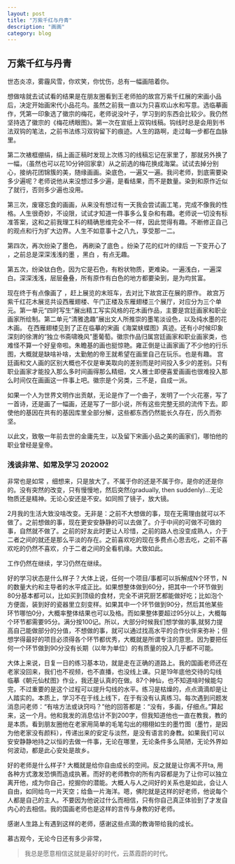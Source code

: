 ```yaml
---
layout: post
title: "万紫千红与丹青"
description: "画画"
category: blog
---
```



## 万紫千红与丹青


世态炎凉，雾霾风雪，你欢笑，你忧伤，总有一幅画陪着你。

想做啥就去试试看的结果是在朋友圈看到王老师拍的故宫万紫千红展的宋画小品后，决定开始画宋代小品花鸟。虽然之前我一直以为只喜欢山水和写意。选临摹画作，凭第一印象选了徽宗的梅花，老师说没叶子，学习到的东西会比较少。我仍然坚持选了徽宗的《梅花绣眼图》。第一次在宣纸上双钩线稿。钩线时总是会用到书法双钩的笔法，之前书法练习双钩留下的痕迹。人生的路啊，走过每一步都在血脉里。

第二次裱框绷绢，绢上画正稿时发现上次练习的线稿忘记在家里了，那就另外换了一幅，（虽然也可以花10分钟回家拿）从之前选的梅花换成海棠。试试去掉分别心，接纳花团锦簇的美，随缘画画。染底色，一遍又一遍。我问老师，到底需要染多少遍呢？老师说他从来没想过多少遍，是看结果，而不是数量。染到和原作近似了就行，否则多少遍也没用。

第三次，废寝忘食的画画，从来没有想过有一天我会尝试画工笔，完成不像我的性格。人生很奇妙，不设限，试试才知道一件事多么复杂和有趣。老师说一切没有标准答案，这和之前我理工科的精确思维完全不一样，因此觉得有趣。不断修正自己的观点和行为扩大边界。人生不如意事十之八九，享受那一二。

第四次，再次纷染了墨色， 再刷染了底色 。纷染了花的红叶的绿后 一下变开心了 ，之前总是深深浅浅的墨 ，黑白 ，有点无趣。

第五次，纷染钛白色，因为它是石色，有粉状物质，更难染。一遍浅白，一遍深白。深深浅浅，层层叠叠，所有原作有白色的地方都要染到，是为均贫富。

现在终于有点像画了 ，赶上展览的末班车，去对比下故宫正在展的原作。
故宫万紫千红花木展览共设西雁翅楼、午门正楼及东雁翅楼三个展厅，对应分为三个单元。第一单元“四时写生”展出精工写实风格的花木画作品，主要是宫廷画家和职业画家所绘制。第二单元“清雅逸趣”展出文人所推崇的墨笔淡设色，以及纯水墨的花木画。
在西雁翅楼见到了正在临摹的宋画《海棠蛱蝶图》真迹。还有小时候印象深刻的徐渭的“独立书斋啸晚风”墨葡萄。徽宗作品归属宫廷画家和职业画家类，也难怪不算一个好皇帝啦。朱瞻基的画也挺惊艳。雍正倒是让画家画了不少他的行乐图，大概就是缺啥补啥，太勤勉的帝王就希望在画里自己在玩乐。也是有趣。
宫廷画和文人画的区别大概也不仅是审美取向的差别而是时间投入多少的差别。只有职业画家才能投入那么多时间画得那么精细，文人雅士即便喜爱画画也很难投入那么时间仅在画画这一件事上吧。徽宗是个另类，三不是，自成一派。

如果一个人为世界文明作出贡献，无论是作了一个曲子，发明了一个火花塞，写了一首诗，还是画了一幅画，还是写了一部小说，所有这些完整无损的流传下去。即使他的基因在共有的基因库里全部分解，这些都东西仍然能长久存在，历久而弥坚。

以此文，致敬一年前去世的金庸先生，以及留下宋画小品之美的画家们，哪怕他的职业曾经是皇帝。



### 浅谈非常、如常及学习  202002

非常也是如常 ，细想来，只是放大了。不属于你的还是不属于你，是你的还是你的。没有突然的改变，只有慢慢地，然后突然(gradually, then suddenly)…无论物质还是精神。无论心安还是不安。如同照了镜子，放大镜。

2月我的生活大致没啥改变。无非是：之前不大想做的事，现在无需理由就可以不做了。之前想做的事，现在更安安静静的可以去做了。介于中间的可做不可做的事，自然就不做了。之前的好友此时更让人珍惜，之前的路人也没变成熟人，介于二者之间的就还是那么平淡的存在。之前喜欢吃的现在多费点心思去吃，之前不喜欢吃的仍然不喜欢，介于二者之间的全看机缘。大致如此。



工作仍然在继续，学习仍然在继续。



好的学习状态是什么样子？大体上说，任何一个项目/事都可以拆解成N个环节，N的数量大约和主导者的水平成正比。如果想整体做到60分，把其中一个环节做到80分基本都可以，比如买到顶级的食材，完全不讲究厨艺都能做好吃；比如泡个方便面，装到好的瓷器里立刻变样。如果其中一个环节做到90分，然后其他某些环节哪怕0分，大概率整体结果也可以及格。而如果整体要超过95分以上，大概每个环节都需要95分。满分按100记。所以，大部分时候我们想学做的事,就努力提高自己能做部分的分值，不想做的事，就可以通过找高水平的合作伙伴来弥补；但想学得最好的项目必须得各个环节都优秀，大概就是所谓专注的意思。因为要把任何一个环节做到90分没有长期（以年为单位）的有质量的投入几乎都不可能。



大体上来说，日复一日的练习基本功，就是走在正确的道路上。我的国画老师还在老家没回来，我们也不视频，也不直播，也没线上课。只是19年底他交待的勾线临摹《朝元仙杖图》作业，我还是认真的在做。87个神仙，也不知道啥时候能勾完，不过重要的是这个过程可以提升勾线的水平。练习是枯燥的，点点滴滴却是让人踏实的。本质上，学习不在于线上线下，在于有没有认真练习。每次遇到问题发消息问老师：“有啥方法或诀窍吗？”他的回答都是：“没有，多画，仔细点。”算起来，这一个月。他和我发的消息估计不到200字，但我知道他也一直在教我，教的是本质。看到朋友圈他在老家用简单的毛笔勾出的栩栩如生的墨竹图（墨竹，是因为他老家没有颜料），传递出来的安定与淡然，是没有语言的身教。如果我们可以安安静静地持之以恒的去做一件事，无论在哪里，无论条件多么简陋，无论外界如何波动，都是此心安处是故乡。



好的老师是什么样子? 大概就是给你自由成长的空间。反之就是让你离不开ta, 用各种方式激发恐惧而造成执著。而好的老师教你的所有内容都是为了让你可以独立离开他，成为你自己，挖掘你的潜能。大概人与人之间好的关系也是如此，会让人自由，如同给鸟一片天空；给鱼一片海洋。嗯，佛陀就是这样的好老师，他说每个人都是自己的主人。不要因为他说过什么而相信，只有你自己真正体验到了才发自内心的去相信。我的国画老师也是这样的言传与身教的好老师。



感谢人生路上有遇到这样的老师，感谢这些点滴的教诲带给我的成长。



慕古观今，无论今日还有多少非常，
> 我总是愿意相信这就是最好的时代，云蒸霞蔚的时代。
